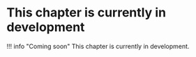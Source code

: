 # This chapter is currently in development

!!! info "Coming soon"
    This chapter is currently in development.
